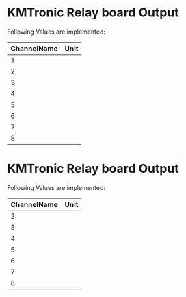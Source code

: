 # KMTronic Relay board Output


Following Values are implemented:

|ChannelName|Unit|
|---|---|
|1||
|2||
|3||
|4||
|5||
|6||
|7||
|8||
# KMTronic Relay board Output


Following Values are implemented:

|ChannelName|Unit|
|---|---|
|2||
|3||
|4||
|5||
|6||
|7||
|8||

